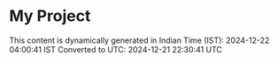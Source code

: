 # My Project

This content is dynamically generated in Indian Time (IST): 2024-12-22 04:00:41 IST
Converted to UTC: 2024-12-21 22:30:41 UTC
